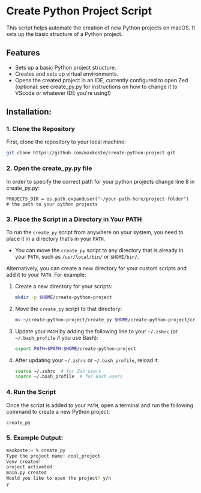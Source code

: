 # Create Python Project Script

This script helps automate the creation of new Python projects on macOS. It sets up the basic structure of a Python project.

## Features

- Sets up a basic Python project structure.
- Creates and sets up virtual environments.
- Opens the created project in an IDE, currently configured to open Zed (optional: see create_py.py for instructions on how to change it to VScode or whatever IDE you're using!)

## Installation:

### 1. **Clone the Repository**

First, clone the repository to your local machine:

```bash
git clone https://github.com/maxkoste/create-python-project.git
```
### 2. **Open the create_py.py file**
In order to specify the correct path for your python projects change line 8 in create_py.py:
   ```
   PROJECTS_DIR = os.path.expanduser("~/your-path-here/project-folder")  # the path to your python projects
   ```

### 3. **Place the Script in a Directory in Your PATH**

To run the `create_py` script from anywhere on your system, you need to place it in a directory that’s in your `PATH`.

- You can move the `create_py` script to any directory that is already in your `PATH`, such as `/usr/local/bin/` or `$HOME/bin/`.

Alternatively, you can create a new directory for your custom scripts and add it to your `PATH`. For example:

1. Create a new directory for your scripts:
   ```bash
   mkdir -p $HOME/create-python-project
   ```

2. Move the `create_py` script to that directory:
   ```bash
   mv ~/create-python-project/create_py $HOME/create-python-project/create_py
   ```

3. Update your `PATH` by adding the following line to your `~/.zshrc` (or `~/.bash_profile` if you use Bash):
   ```bash
   export PATH=$PATH:$HOME/create-python-project
   ```

4. After updating your `~/.zshrc` or `~/.bash_profile`, reload it:
   ```bash
   source ~/.zshrc  # for Zsh users
   source ~/.bash_profile  # for Bash users
   ```

### 4. **Run the Script**

Once the script is added to your `PATH`, open a terminal and run the following command to create a new Python project:

```bash
create_py
```

### 5. **Example Output:**

```bash
maxkoste:~ % create_py
Type the project name: cool_project
Venv created!
project activated
main.py created
Would you like to open the project? y/n
y
```
